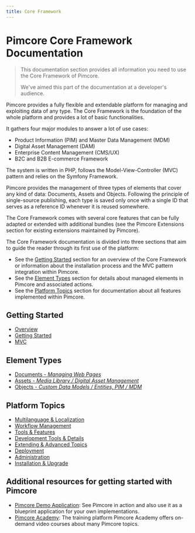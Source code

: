 ```yaml
---
title: Core Framework
---
```


# Pimcore Core Framework Documentation

> This documentation section provides all information you need to use the Core Framework of Pimcore. 
> 
> We've aimed this part of the documentation at a developer's audience.

Pimcore provides a fully flexible and extendable platform for managing and exploiting data of any type. The Core Framework is the foundation of the whole platform and provides a lot of basic functionalities.

It gathers four major modules to answer a lot of use cases:
- Product Information (PIM) and Master Data Management (MDM)
- Digital Asset Management (DAM)
- Enterprise Content Management (CMS/UX)
- B2C and B2B E-commerce Framework

The system is written in PHP, follows the Model-View-Controller (MVC) pattern and relies on the Symfony Framework.

Pimcore provides the management of three types of elements that cover any kind of data: Documents, Assets and Objects. Following the principle of single-source publishing, each type is saved only once with a single ID that serves as a reference ID whenever it is reused somewhere.

The Core Framework comes with several core features that can be fully adapted or extended with additional bundles (see the Pimcore Extensions section for existing extensions maintained by Pimcore).

The Core Framework documentation is divided into three sections that aim to guide the reader through its first use of the platform:

* See the [Getting Started](#getting-started) section for an overview of the Core Framework or information about the installation process and the MVC pattern integration within Pimcore.
* See the [Element Types](#element-types) section for details about managed elements in Pimcore and associated actions.
* See the [Platform Topics](#platform-topics) section for documentation about all features implemented within Pimcore.

## Getting Started
* [Overview](./00_Overview/README.md) 
* [Getting Started](./01_Getting_Started/README.md) 
* [MVC](./02_MVC/README.md) 

## Element Types
* [Documents - *Managing Web Pages*](./03_Documents/README.md) 
* [Assets - *Media Library / Digital Asset Management*](./04_Assets/README.md) 
* [Objects - *Custom Data Models / Entities, PIM / MDM*](./05_Objects/README.md) 

## Platform Topics
* [Multilanguage & Localization](./06_Multi_Language_i18n/README.md) 
* [Workflow Management](./07_Workflow_Management/README.md) 
* [Tools & Features](./18_Tools_and_Features/README.md) 
* [Development Tools & Details](./19_Development_Tools_and_Details/README.md) 
* [Extending & Advanced Topics](./20_Extending_Pimcore/README.md) 
* [Deployment](./21_Deployment/README.md) 
* [Administration](./22_Administration_of_Pimcore/README.md) 
* [Installation & Upgrade](./23_Installation_and_Upgrade/README.md) 


## Additional resources for getting started with Pimcore
- [Pimcore Demo Application](https://demo.pimcore.fun): See Pimcore in action and also use it as a blueprint application
  for your own implementations.
- [Pimcore Academy](https://pimcore.com/academy): The training platform Pimcore Academy offers on-demand video courses
  about many Pimcore topics. 

